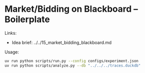 
# Market/Bidding on Blackboard – Boilerplate

Links:
- Idea brief: ../../15_market_bidding_blackboard.md

Usage:
```bash
uv run python scripts/run.py --config configs/experiment.json
uv run python scripts/analyze.py --db "../../../traces.duckdb"
```
